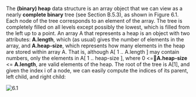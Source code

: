 The **(binary) heap** data structure is an array object that we can view as a nearly **complete binary** tree (see Section B.5.3), as shown in Figure 6.1. Each node of the tree corresponds to an element of the array. The tree is completely filled on all levels except possibly the lowest, which is filled from the left up to a point. An array A that represents a heap is an object with two attributes: **A.length**, which (as usual) gives the number of elements in the array, and **A.heap-size**, which represents how many elements in the heap are stored within array A. That is, although A[ 1 .. A.length ] may contain numbers, only the elements in A[ 1 .. heap-size ], where 0 <=􏰃**A.heap-size** <= **A.length**, are valid elements of the heap. The root of the tree is A[1], and given the index i of a node, we can easily compute the indices of its parent, left child, and right child:

![6.1](https://octodex.github.com/images/yaktocat.png)